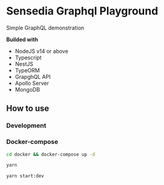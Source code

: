 # Sensedia Graphql Playground

Simple GraphQL demonstration

**Builded with**

* NodeJS v14 or above
* Typescript
* NestJS
* TypeORM
* GrapghQL API
* Apollo Server
* MongoDB


## How to use


### Development

### Docker-compose

```sh
cd docker && docker-compose up -d
```

```sh
yarn

yarn start:dev
```
